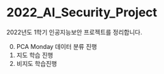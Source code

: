 # 2022_AI_Security_Project
2022년도 1학기 인공지능보안 프로젝트를 정리합니다.

0. PCA Monday 데이터 분류 진행
1. 지도 학습 진행
2. 비지도 학습진행
